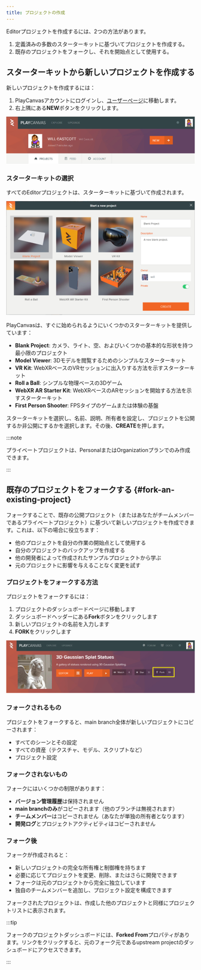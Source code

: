 ```yaml
---
title: プロジェクトの作成
---
```


Editorプロジェクトを作成するには、2つの方法があります。

1. 定義済みの多数のスターターキットに基づいてプロジェクトを作成する。
2. 既存のプロジェクトをフォークし、それを開始点として使用する。

## スターターキットから新しいプロジェクトを作成する

新しいプロジェクトを作成するには：

1. PlayCanvasアカウントにログインし、[ユーザーページ](https://playcanvas.com/)に移動します。
2. 右上隅にある**NEW**ボタンをクリックします。

![New Project Button](/img/user-manual/editor/projects/new-project-button.png)

### スターターキットの選択

すべてのEditorプロジェクトは、スターターキットに基づいて作成されます。

![New Project Dialog](/img/user-manual/editor/projects/new-project-dialog.png)

PlayCanvasは、すぐに始められるようにいくつかのスターターキットを提供しています：

- **Blank Project**: カメラ、ライト、空、およびいくつかの基本的な形状を持つ最小限のプロジェクト
- **Model Viewer**: 3Dモデルを閲覧するためのシンプルなスターターキット
- **VR Kit**: WebXRベースのVRセッションに出入りする方法を示すスターターキット
- **Roll a Ball**: シンプルな物理ベースの3Dゲーム
- **WebXR AR Starter Kit**: WebXRベースのARセッションを開始する方法を示すスターターキット
- **First Person Shooter**: FPSタイプのゲームまたは体験の基盤

スターターキットを選択し、名前、説明、所有者を設定し、プロジェクトを公開するか非公開にするかを選択します。その後、**CREATE**を押します。

:::note

プライベートプロジェクトは、PersonalまたはOrganizationプランでのみ作成できます。

:::

## 既存のプロジェクトをフォークする {#fork-an-existing-project}

フォークすることで、既存の公開プロジェクト（またはあなたがチームメンバーであるプライベートプロジェクト）に基づいて新しいプロジェクトを作成できます。これは、以下の場合に役立ちます：

- 他のプロジェクトを自分の作業の開始点として使用する
- 自分のプロジェクトのバックアップを作成する
- 他の開発者によって作成されたサンプルプロジェクトから学ぶ
- 元のプロジェクトに影響を与えることなく変更を試す

### プロジェクトをフォークする方法

プロジェクトをフォークするには：

1. プロジェクトのダッシュボードページに移動します
2. ダッシュボードヘッダーにある**Fork**ボタンをクリックします
3. 新しいプロジェクトの名前を入力します
4. **FORK**をクリックします

![Fork Project Button](/img/user-manual/editor/projects/fork-project-button.png)

### フォークされるもの

プロジェクトをフォークすると、main branch全体が新しいプロジェクトにコピーされます：

- すべてのシーンとその設定
- すべての資産（テクスチャ、モデル、スクリプトなど）
- プロジェクト設定

### フォークされないもの

フォークにはいくつかの制限があります：

- **バージョン管理履歴**は保持されません
- **main branchのみ**がコピーされます（他のブランチは無視されます）
- **チームメンバー**はコピーされません（あなたが単独の所有者となります）
- **開発ログ**とプロジェクトアクティビティはコピーされません

### フォーク後

フォークが作成されると：

- 新しいプロジェクトの完全な所有権と制御権を持ちます
- 必要に応じてプロジェクトを変更、削除、またはさらに開発できます
- フォークは元のプロジェクトから完全に独立しています
- 独自のチームメンバーを追加し、プロジェクト設定を構成できます

フォークされたプロジェクトは、作成した他のプロジェクトと同様にプロジェクトリストに表示されます。

:::tip

フォークのプロジェクトダッシュボードには、**Forked From**プロパティがあります。リンクをクリックすると、元のフォーク元であるupstream projectのダッシュボードにアクセスできます。

:::
